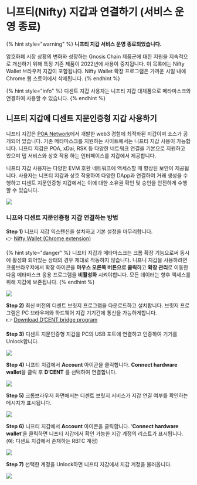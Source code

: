 # 니프티(Nifty) 지갑과 연결하기 (서비스 운영 종료)

{% hint style="warning" %}
**니프티 지갑 서비스 운영 종료되었습니다.**

암호화폐 시장 상황의 변화와 성장하는 Gnosis Chain 제품군에 대한 지원을 지속적으로 개선하기 위해 특정 기존 제품이 2022년에 사용이 중지됩니다. 이 목록에는 Nifty Wallet 브라우저 지갑이 포함됩니다. Nifty Wallet 확장 프로그램은 가까운 시일 내에 Chrome 웹 스토어에서 삭제됩니다.
{% endhint %}

{% hint style="info" %}
디센트 지갑 사용자는 니프티 지갑 대체품으로 메타마스크와 연결하여 사용할 수 있습니다.
{% endhint %}

## 니프티 지갑에 디센트 지문인증형 지갑 사용하기

니프티 지갑은 [POA Network](https://www.poa.network/)에서 개발한 web3 경험에 최적화된 지갑이며 소스가 공개되어 있습니다. 기존 메타마스크를 지원하는 사이트에서는 니프티 지갑 사용이 가능합니다. 니프티 지갑은 POA, xDai, RSK 등 다양한 네트워크 연결을 기본으로 지원하고 있으며 댑 서비스와 상호 작용 하는 인터페이스를 지갑에서 제공합니다.

니프티 지갑 사용자는 다양한 EVM 호환 네트워크에 액세스할 때 향상된 보안이 제공됩니다. 사용자는 니프티 지갑과 상호 작용하여 다양한 DApp과 연결하여 거래 생성을 수행하고 디센트 지문인증형 지갑에서는 이에 대한 소유권 확인 및 승인을 안전하게 수행할 수 있습니다.

![](https://miro.medium.com/max/700/1\*7BPJU1e1iF2u9va\_FcMNMw.png)

### 니프와 디센트 지문인증형 지갑 연결하는 방법 &#x20;

**Step 1)** 니프티 지갑 익스텐션을 설치하고 기본 설정을 마무리합니다.\
👉 [Nifty Wallet (Chrome extension)](https://chrome.google.com/webstore/detail/nifty-wallet/jbdaocneiiinmjbjlgalhcelgbejmnid)

{% hint style="danger" %}
니프티 지갑과 메타마스크는 크롬 확장 기능으로써 동시에 활성화 되어있는 상태의 경우 제대로 작동하지 않습니다. 니프니 지갑을 사용하려면 크롬브라우저에서 확장 아이콘을 **마우스 오른쪽 버튼으로 클릭**하고 **확장 관리**로 이동한 다음 메타마스크 응용 프로그램을 **비활성화** 시켜야합니다. 모든 데이터는 향후 액세스를 위해 지갑에 보존됩니다.
{% endhint %}

![](https://miro.medium.com/max/700/1\*oDCcukP6k9tHgFVb9JZiDA.png)

**Step 2)** 최신 버전의 디센트 브릿지 프로그램을 다운로드하고 설치합니다. 브릿지 프로그램은 PC 브라우저와 하드웨어 지갑 기기간에 통신을 가능하게합니다.\
👉 [Download D’CENT bridge program](https://bridge.dcentwallet.com/v2/download)

**Step 3)** 디센트 지문인증형 지갑을 PC의 USB 포트에 연결하고 인증하여 기기를 Unlock합니다.

![](https://miro.medium.com/max/700/1\*xJjQuZwJ-u8LxuFKs4cvSw.png)

**Step 4)** 니프티 지갑에서 **Account** 아이콘을 클릭합니다. **Connect hardware wallet**을 클릭 후 **D’CENT** 를 선택하여 연결합니다.

![](https://miro.medium.com/max/700/1\*9dAi-uQ72c0XNxRUtRGw6g.png)

**Step 5)** 크롬브라우저 화면에서는 디센트 브릿지 서비스가 지갑 연결 여부를 확인하는 메시지가 표시됩니다.

![](https://miro.medium.com/max/700/1\*wP-F\_fgqUI8ytyLbckhb7w.png)

**Step 6)** 니프티 지갑에서 **Account** 아이콘을 클릭합니다. ‘**Connect hardware wallet**’을 클릭하면 니프티 지갑에서 확인 가능한 지갑 계정의 리스트가 표시됩니다. (예: 디센트 지갑에서 존재하는 RBTC 계정)

![](https://miro.medium.com/max/700/1\*2S3toWL57EeaTSN\_kMgyNw.png)

**Step 7)** 선택한 계정을 Unlock하면 니프티 지갑에서 지갑 계정을 불러옵니다.

![](https://miro.medium.com/max/700/1\*tXd\_kKpuOBtaHhjoC9zaTw.png)
